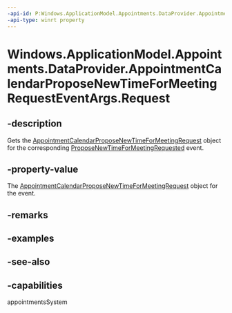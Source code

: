 ```yaml
---
-api-id: P:Windows.ApplicationModel.Appointments.DataProvider.AppointmentCalendarProposeNewTimeForMeetingRequestEventArgs.Request
-api-type: winrt property
---
```


<!-- Property syntax
public Windows.ApplicationModel.Appointments.DataProvider.AppointmentCalendarProposeNewTimeForMeetingRequest Request { get; }
-->

# Windows.ApplicationModel.Appointments.DataProvider.AppointmentCalendarProposeNewTimeForMeetingRequestEventArgs.Request

## -description
Gets the [AppointmentCalendarProposeNewTimeForMeetingRequest](appointmentcalendarproposenewtimeformeetingrequest.md) object for the corresponding [ProposeNewTimeForMeetingRequested](appointmentdataproviderconnection_proposenewtimeformeetingrequested.md) event.

## -property-value
The [AppointmentCalendarProposeNewTimeForMeetingRequest](appointmentcalendarproposenewtimeformeetingrequest.md) object for the event.

## -remarks

## -examples

## -see-also

## -capabilities
appointmentsSystem
